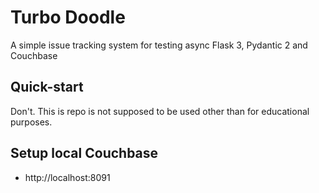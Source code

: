 # Turbo Doodle

A simple issue tracking system for testing async Flask 3, Pydantic 2 and Couchbase

## Quick-start

Don't. This is repo is not supposed to be used other than for educational purposes.


## Setup local Couchbase

- http://localhost:8091

